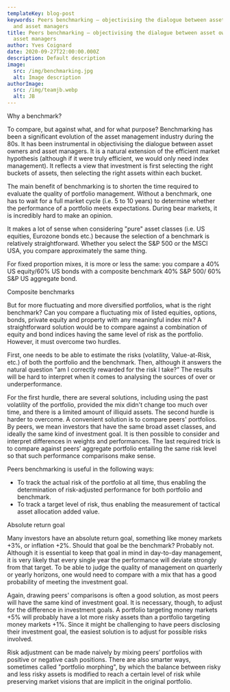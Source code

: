 ```yaml
---
templateKey: blog-post
keywords: Peers benchmarking – objectivising the dialogue between asset owners
  and asset managers
title: Peers benchmarking – objectivising the dialogue between asset owners and
  asset managers
author: Yves Coignard
date: 2020-09-27T22:00:00.000Z
description: Default description
image:
  src: /img/benchmarking.jpg
  alt: Image description
authorImage: 
  src: /img/teamjb.webp
  alt: JB
---
```



Why a benchmark?

To compare, but against what, and for what purpose? Benchmarking has been a significant evolution of the asset management industry during the 80s. It has been instrumental in objectivising the dialogue between asset owners and asset managers. It is a natural extension of the efficient market hypothesis (although if it were truly efficient, we would only need index management). It reflects a view that investment is first selecting the right buckets of assets, then selecting the right assets within each bucket.

The main benefit of benchmarking is to shorten the time required to evaluate the quality of portfolio management. Without a benchmark, one has to wait for a full market cycle (i.e. 5 to 10 years) to determine whether the performance of a portfolio meets expectations. During bear markets, it is incredibly hard to make an opinion.

It makes a lot of sense when considering "pure" asset classes (i.e. US equities, Eurozone bonds etc.) because the selection of a benchmark is relatively straightforward. Whether you select the S&P 500 or the MSCI USA, you compare approximately the same thing.

For fixed proportion mixes, it is more or less the same: you compare a 40% US equity/60% US bonds with a composite benchmark 40% S&P 500/ 60% S&P US aggregate bond.

Composite benchmarks

But for more fluctuating and more diversified portfolios, what is the right benchmark? Can you compare a fluctuating mix of listed equities, options, bonds, private equity and property with any meaningful index mix? A straightforward solution would be to compare against a combination of equity and bond indices having the same level of risk as the portfolio. However, it must overcome two hurdles.

First, one needs to be able to estimate the risks (volatility, Value-at-Risk, etc.) of both the portfolio and the benchmark. Then, although it answers the natural question "am I correctly rewarded for the risk I take?” The results will be hard to interpret when it comes to analysing the sources of over or underperformance.

For the first hurdle, there are several solutions, including using the past volatility of the portfolio, provided the mix didn't change too much over time, and there is a limited amount of illiquid assets. The second hurdle is harder to overcome. A convenient solution is to compare peers' portfolios. By peers, we mean investors that have the same broad asset classes, and ideally the same kind of investment goal. It is then possible to consider and interpret differences in weights and performances. The last required trick is to compare against peers’ aggregate portfolio entailing the same risk level so that such performance comparisons make sense.

Peers benchmarking is useful in the following ways:

* To track the actual risk of the portfolio at all time, thus enabling the determination of risk-adjusted performance for both portfolio and benchmark.
* To track a target level of risk, thus enabling the measurement of tactical asset allocation added value.

Absolute return goal

Many investors have an absolute return goal, something like money markets +3%, or inflation +2%. Should that goal be the benchmark? Probably not. Although it is essential to keep that goal in mind in day-to-day management, it is very likely that every single year the performance will deviate strongly from that target. To be able to judge the quality of management on quarterly or yearly horizons, one would need to compare with a mix that has a good probability of meeting the investment goal.

Again, drawing peers' comparisons is often a good solution, as most peers will have the same kind of investment goal. It is necessary, though, to adjust for the difference in investment goals. A portfolio targeting money markets +5% will probably have a lot more risky assets than a portfolio targeting money markets +1%. Since it might be challenging to have peers disclosing their investment goal, the easiest solution is to adjust for possible risks involved.

Risk adjustment can be made naively by mixing peers’ portfolios with positive or negative cash positions. There are also smarter ways, sometimes called "portfolio morphing", by which the balance between risky and less risky assets is modified to reach a certain level of risk while preserving market visions that are implicit in the original portfolio.